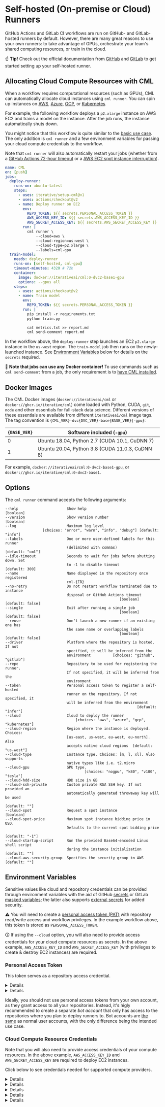 # Self-hosted (On-premise or Cloud) Runners

GitHub Actions and GitLab CI workflows are run on GitHub- and GitLab- hosted
runners by default. However, there are many great reasons to use your own
runners: to take advantage of GPUs, orchestrate your team's shared computing
resources, or train in the cloud.

☝️ **Tip!** Check out the official documentation from
[GitHub](https://help.github.com/en/actions/hosting-your-own-runners/about-self-hosted-runners)
and [GitLab](https://docs.gitlab.com/runner) to get started setting up your
self-hosted runner.

## Allocating Cloud Compute Resources with CML

When a workflow requires computational resources (such as GPUs), CML can
automatically allocate cloud instances using `cml runner`. You can spin up
instances on [AWS](#aws), [Azure](#azure), [GCP](#gcp), or
[Kubernetes](#kubernetes).

For example, the following workflow deploys a `p2.xlarge` instance on AWS EC2
and trains a model on the instance. After the job runs, the instance
automatically shuts down.

You might notice that this workflow is quite similar to the
[basic use case](/doc/usage). The only addition is `cml runner` and a few
environment variables for passing your cloud compute credentials to the
workflow.

Note that `cml runner` will also automatically restart your jobs (whether from a
[GitHub Actions 72-hour timeout](https://docs.github.com/en/actions/hosting-your-own-runners/about-self-hosted-runners#usage-limits)
or a
[AWS EC2 spot instance interruption](https://docs.aws.amazon.com/AWSEC2/latest/UserGuide/spot-interruptions.html)).

```yaml
name: CML
on: [push]
jobs:
  deploy-runner:
    runs-on: ubuntu-latest
    steps:
      - uses: iterative/setup-cml@v1
      - uses: actions/checkout@v2
      - name: Deploy runner on EC2
        env:
          REPO_TOKEN: ${{ secrets.PERSONAL_ACCESS_TOKEN }}
          AWS_ACCESS_KEY_ID: ${{ secrets.AWS_ACCESS_KEY_ID }}
          AWS_SECRET_ACCESS_KEY: ${{ secrets.AWS_SECRET_ACCESS_KEY }}
        run: |
          cml runner \
              --cloud=aws \
              --cloud-region=us-west \
              --cloud-type=p2.xlarge \
              --labels=cml-gpu
  train-model:
    needs: deploy-runner
    runs-on: [self-hosted, cml-gpu]
    timeout-minutes: 4320 # 72h
    container:
      image: docker://iterativeai/cml:0-dvc2-base1-gpu
      options: --gpus all
    steps:
      - uses: actions/checkout@v2
      - name: Train model
        env:
          REPO_TOKEN: ${{ secrets.PERSONAL_ACCESS_TOKEN }}
        run: |
          pip install -r requirements.txt
          python train.py

          cat metrics.txt >> report.md
          cml send-comment report.md
```

In the workflow above, the `deploy-runner` step launches an EC2 `p2.xlarge`
instance in the `us-west` region. The `train-model` job then runs on the
newly-launched instance. See [Environment Variables](#environment-variables)
below for details on the `secrets` required.

🎉 **Note that jobs can use any Docker container!** To use commands such as
`cml send-comment` from a job, the only requirement is to
[have CML installed](/doc/install).

## Docker Images

The CML Docker images (`docker://iterativeai/cml` or
`docker://ghcr.io/iterative/cml`) come loaded with Python, CUDA, `git`, `node`
and other essentials for full-stack data science. Different versions of these
essentials are available from different `iterativeai/cml` image tags. The tag
convention is `{CML_VER}-dvc{DVC_VER}-base{BASE_VER}{-gpu}`:

| `{BASE_VER}` | Software included (`-gpu`)                      |
| ------------ | ----------------------------------------------- |
| 0            | Ubuntu 18.04, Python 2.7 (CUDA 10.1, CuDNN 7)   |
| 1            | Ubuntu 20.04, Python 3.8 (CUDA 11.0.3, CuDNN 8) |

For example, `docker://iterativeai/cml:0-dvc2-base1-gpu`, or
`docker://ghcr.io/iterative/cml:0-dvc2-base1`.

## Options

The `cml runner` command accepts the following arguments:

```
--help                      Show help                                [boolean]
--version                   Show version number                      [boolean]
--log                       Maximum log level
                 [choices: "error", "warn", "info", "debug"] [default: "info"]
--labels                    One or more user-defined labels for this runner
                            (delimited with commas)           [default: "cml"]
--idle-timeout              Seconds to wait for jobs before shutting down. Set
                            to -1 to disable timeout            [default: 300]
--name                      Name displayed in the repository once registered
                            cml-{ID}
--no-retry                  Do not restart workflow terminated due to instance
                            disposal or GitHub Actions timeout
                                                    [boolean] [default: false]
--single                    Exit after running a single job
                                                    [boolean] [default: false]
--reuse                     Don't launch a new runner if an existing one has
                            the same name or overlapping labels
                                                    [boolean] [default: false]
--driver                    Platform where the repository is hosted. If not
                            specified, it will be inferred from the
                            environment          [choices: "github", "gitlab"]
--repo                      Repository to be used for registering the runner.
                            If not specified, it will be inferred from the
                            environment
--token                     Personal access token to register a self-hosted
                            runner on the repository. If not specified, it
                            will be inferred from the environment
                                                            [default: "infer"]
--cloud                     Cloud to deploy the runner
                                [choices: "aws", "azure", "gcp", "kubernetes"]
--cloud-region              Region where the instance is deployed. Choices:
                            [us-east, us-west, eu-west, eu-north]. Also
                            accepts native cloud regions  [default: "us-west"]
--cloud-type                Instance type. Choices: [m, l, xl]. Also supports
                            native types like i.e. t2.micro
--cloud-gpu                 GPU type.
                                    [choices: "nogpu", "k80", "v100", "tesla"]
--cloud-hdd-size            HDD size in GB
--cloud-ssh-private         Custom private RSA SSH key. If not provided an
                            automatically generated throwaway key will be used
                                                                 [default: ""]
--cloud-spot                Request a spot instance                  [boolean]
--cloud-spot-price          Maximum spot instance bidding price in USD.
                            Defaults to the current spot bidding price
                                                               [default: "-1"]
--cloud-startup-script      Run the provided Base64-encoded Linux shell script
                            during the instance initialization   [default: ""]
--cloud-aws-security-group  Specifies the security group in AWS  [default: ""]
```

## Environment Variables

Sensitive values like cloud and repository credentials can be provided through
environment variables with the aid of GitHub
[secrets](https://docs.github.com/en/actions/security-guides/encrypted-secrets#creating-encrypted-secrets-for-a-repository)
or GitLab
[masked variables](https://docs.gitlab.com/ee/ci/variables/#add-a-cicd-variable-to-a-project);
the latter also supports
[external secrets](https://docs.gitlab.com/ee/ci/secrets) for added security.

⚠️ You will need to create a
[personal access token (PAT)](#personal-access-token) with repository read/write
access and workflow privileges. In the example workflow above, this token is
stored as `PERSONAL_ACCESS_TOKEN`.

🛈 If using the `--cloud` option, you will also need to provide access
credentials for your cloud compute resources as secrets. In the above example,
`AWS_ACCESS_KEY_ID` and `AWS_SECRET_ACCESS_KEY` (with privileges to create &
destroy EC2 instances) are required.

### Personal Access Token

This token serves as a repository access credential.

<details>

#### GitHub

Use either:

- a
  [personal access token](https://docs.github.com/en/github/authenticating-to-github/keeping-your-account-and-data-secure/creating-a-personal-access-token)
  with the **repo** scope, or
- a
  [GitHub App](https://docs.github.com/en/developers/apps/building-github-apps/authenticating-with-github-apps)
  with **Repository permissions / Administration** write permissions (for
  repository-level runners), or **Organization permissions / Self-hosted
  runners** write permissions (for organization-level runners).

</details>

<details>

#### GitLab

Use either:

- a
  [personal access token](https://docs.gitlab.com/ee/user/profile/personal_access_tokens.html)
  with the **api** scope, or
- a
  [project access token](https://docs.gitlab.com/ee/user/project/settings/project_access_tokens.html).
  This only works for project-level
  ([specific](https://docs.gitlab.com/ee/ci/runners/runners_scope.html#specific-runners)),
  but not for instance-level
  ([shared](https://docs.gitlab.com/ee/ci/runners/runners_scope.html#shared-runners))
  runners.

</details>

Ideally, you should not use personal access tokens from your own account, as
they grant access to all your repositories. Instead, it's higly recommended to
create a separate _bot account_ that only has access to the repositories where
you plan to deploy runners to. Bot accounts are
[the same](https://docs.github.com/en/get-started/learning-about-github/types-of-github-accounts#personal-user-accounts)
as normal user accounts, with the only difference being the intended use case.

### Cloud Compute Resource Credentials

Note that you will also need to provide access credentials of your compute
resources. In the above example, `AWS_ACCESS_KEY_ID` and `AWS_SECRET_ACCESS_KEY`
are required to deploy EC2 instances.

Click below to see credentials needed for supported compute providers.

<details>

#### AWS

- `AWS_ACCESS_KEY_ID`
- `AWS_SECRET_ACCESS_KEY`
- `AWS_SESSION_TOKEN` **(optional)**

Note that the same credentials can also be used for
[configuring cloud storage](/doc/cml-with-dvc#cloud-storage-provider-credentials).

</details>

<details>

#### Azure

- `AZURE_CLIENT_ID`
- `AZURE_CLIENT_SECRET`
- `AZURE_SUBSCRIPTION_ID`
- `AZURE_TENANT_ID`

</details>

<details>

#### GCP

Either one of:

- `GOOGLE_APPLICATION_CREDENTIALS_DATA`: the **contents** of a service account
  JSON file, or
- `GOOGLE_APPLICATION_CREDENTIALS`: the **path** to the JSON file.

The former is more convenient for CI/CD scenarios, where secrets are (usually)
provisioned through environment variables instead of files.

</details>

<details>

#### Kubernetes

- `KUBERNETES_CONFIGURATION`: the **contents** of a
  [`kubeconfig`](https://kubernetes.io/docs/concepts/configuration/organize-cluster-access-kubeconfig)
  file.

</details>

<details>

#### On-premise (Local) Runners

The `cml runner` command can also be used to set up a local machine or
on-premise GPU cluster as a self-hosted runner. Simply
[install CML](/doc/install) and then run:

```bash
cml runner \
  --repo="$REPOSITORY_URL" \
  --token="$PERSONAL_ACCESS_TOKEN" \
  --labels="local,runner" \
  --idle-timeout=180
```

The machine will listen for jobs from your repository and execute them locally.

⚠️ **Warning:** anyone with access to your repository (everybody for public
ones) may be able to execute arbitrary code on your machine. Refer to the
corresponding
[GitHub](https://docs.github.com/en/actions/security-guides/security-hardening-for-github-actions#hardening-for-self-hosted-runners)
and [GitLab](https://docs.gitlab.com/runner/security) documentation for
additional guidance.

</details>
